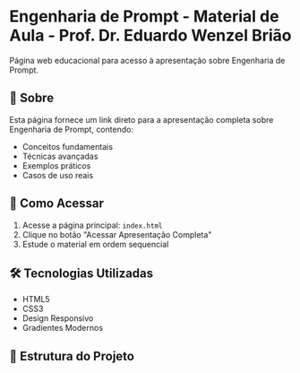 # Engenharia de Prompt - Material de Aula - Prof. Dr. Eduardo Wenzel Brião

Página web educacional para acesso à apresentação sobre Engenharia de Prompt.

## 📖 Sobre

Esta página fornece um link direto para a apresentação completa sobre Engenharia de Prompt, contendo:

- Conceitos fundamentais
- Técnicas avançadas  
- Exemplos práticos
- Casos de uso reais

## 🚀 Como Acessar

1. Acesse a página principal: `index.html`
2. Clique no botão "Acessar Apresentação Completa"
3. Estude o material em ordem sequencial

## 🛠 Tecnologias Utilizadas

- HTML5
- CSS3
- Design Responsivo
- Gradientes Modernos

## 📝 Estrutura do Projeto

